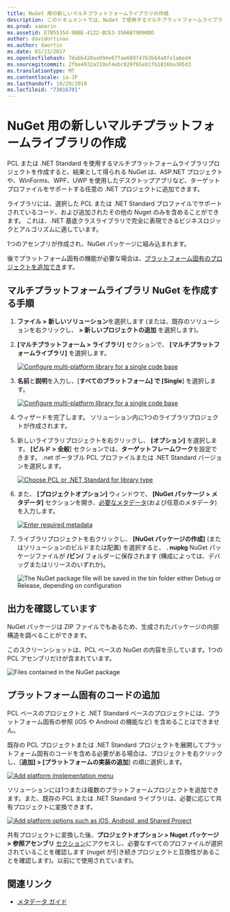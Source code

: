 ```yaml
---
title: NuGet 用の新しいマルチプラットフォームライブラリの作成
description: このドキュメントでは、NuGet で使用するマルチプラットフォームライブラリを作成する方法について説明します。 この手法は、.NET 基底クラスライブラリで完全に表現できるビジネスロジックとアルゴリズムに適しているため、プラットフォーム固有のコードを使用せずにすべてのターゲットプラットフォームで実行されます。
ms.prod: xamarin
ms.assetid: E7B55354-9BBE-4122-BCE3-3506B79090DD
author: davidortinau
ms.author: daortin
ms.date: 03/23/2017
ms.openlocfilehash: 7dabb420aa094e67fae689f47b3b64a8fe1a6ed4
ms.sourcegitcommit: 2fbe4932a319af4ebc829f65eb1fb1816ba305d3
ms.translationtype: MT
ms.contentlocale: ja-JP
ms.lasthandoff: 10/29/2019
ms.locfileid: "73016701"
---
```

# <a name="creating-a-new-multiplatform-library-for-nuget"></a>NuGet 用の新しいマルチプラットフォームライブラリの作成

PCL または .NET Standard を使用するマルチプラットフォームライブラリプロジェクトを作成すると、結果として得られる NuGet は、ASP.NET プロジェクトや、WinForms、WPF、UWP を使用したデスクトップアプリなど、ターゲットプロファイルをサポートする任意の .NET プロジェクトに追加できます。

ライブラリには、選択した PCL または .NET Standard プロファイルでサポートされているコード、および追加されたその他の Nuget のみを含めることができます。
これは、.NET 基底クラスライブラリで完全に表現できるビジネスロジックとアルゴリズムに適しています。

1つのアセンブリが作成され、NuGet パッケージに組み込まれます。

後でプラットフォーム固有の機能が必要な場合は、[プラットフォーム固有のプロジェクトを追加でき](#add-platforms)ます。

## <a name="steps-to-create-a-multiplatform-library-nuget"></a>マルチプラットフォームライブラリ NuGet を作成する手順

1. **ファイル > 新しいソリューション**を選択します (または、既存のソリューションを右クリックし、 **> 新しいプロジェクトの追加** を選択します)。

2. **[マルチプラットフォーム > ライブラリ]** セクションで、 **[マルチプラットフォームライブラリ]** を選択します。

   [![](single-codebase-images/mulitplatform-library-sml.png "Configure multi-platform library for a single code base")](single-codebase-images/mulitplatform-library.png#lightbox)

3. **名前**と**説明**を入力し、[**すべてのプラットフォーム] で [Single**] を選択します。

   [![](single-codebase-images/single-configure-sml.png "Configure multi-platform library for a single code base")](single-codebase-images/single-configure.png#lightbox)

4. ウィザードを完了します。 ソリューション内に1つのライブラリプロジェクトが作成されます。

5. 新しいライブラリプロジェクトを右クリックし、 **[オプション]** を選択します。 **[ビルド > 全般**] セクションでは、**ターゲットフレームワーク**を設定できます。 .net ポータブル PCL プロファイルまたは .NET Standard バージョンを選択します。

   [![](single-codebase-images/single-choose-type-sml.png "Choose PCL or .NET Standard for library type")](single-codebase-images/single-choose-type.png#lightbox)

6. また、 **[プロジェクトオプション]** ウィンドウで、 **[NuGet パッケージ > メタデータ]** セクションを開き、[必要なメタデータ](~/cross-platform/app-fundamentals/nuget-multiplatform-libraries/metadata.md)(および任意のメタデータ) を入力します。

   [![](single-codebase-images/single-metadata-sml.png "Enter required metadata")](single-codebase-images/single-metadata.png#lightbox)

7. ライブラリプロジェクトを右クリックし、 **[NuGet パッケージの作成]** (またはソリューションのビルドまたは配置) を選択すると、 **. nupkg** NuGet パッケージファイルが **/ビン/** フォルダーに保存されます (構成によっては、デバッグまたはリリースのいずれか)。

   ![](single-codebase-images/create-nuget-package.png "The NuGet package file will be saved in the bin folder either Debug or Release, depending on configuration")

## <a name="verifying-the-output"></a>出力を確認しています

NuGet パッケージは ZIP ファイルでもあるため、生成されたパッケージの内部構造を調べることができます。

このスクリーンショットは、PCL ベースの NuGet の内容を示しています。1つの PCL アセンブリだけが含まれています。

![](single-codebase-images/nuget-output.png "Files contained in the NuGet package")

<a name="add-platforms" />

## <a name="adding-platform-specific-code"></a>プラットフォーム固有のコードの追加

PCL ベースのプロジェクトと .NET Standard ベースのプロジェクトには、プラットフォーム固有の参照 (iOS や Android の機能など) を含めることはできません。

既存の PCL プロジェクトまたは .NET Standard プロジェクトを展開してプラットフォーム固有のコードを含める必要がある場合は、プロジェクトを右クリックし、[**追加] > [プラットフォームの実装の追加**] の順に選択します。

[![](single-codebase-images/add-later-sml.png "Add platform implementation menu")](single-codebase-images/add-later.png#lightbox)

ソリューションには1つまたは複数のプラットフォームプロジェクトを追加できます。また、既存の PCL または .NET Standard ライブラリは、必要に応じて共有プロジェクトに変換できます。

[![](single-codebase-images/add-later-platforms-sml.png "Add platform options such as iOS, Android, and Shared Project")](single-codebase-images/add-later-platforms-sml.png#lightbox)

共有プロジェクトに変換した後、**プロジェクトオプション > Nuget パッケージ > 参照アセンブリ**
[セクション](~/cross-platform/app-fundamentals/nuget-multiplatform-libraries/platform-specific.md)にアクセスし、必要なすべてのプロファイルが選択されていることを確認します (nuget が引き続きプロジェクトと互換性があることを確認します)。以前にで使用されています)。

## <a name="related-links"></a>関連リンク

- [メタデータ ガイド](~/cross-platform/app-fundamentals/nuget-multiplatform-libraries/metadata.md)

